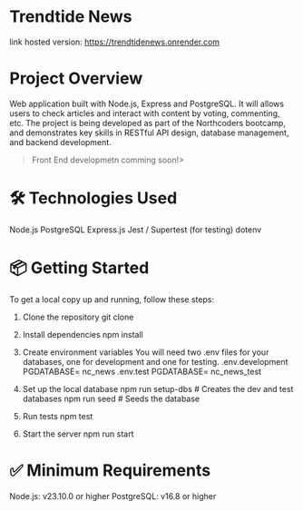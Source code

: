 # Trendtide News

link hosted version: https://trendtidenews.onrender.com

# Project Overview

Web application built with Node.js, Express and PostgreSQL. It will allows users to check articles and interact with content by voting, commenting, etc. The project is being developed as part of the Northcoders bootcamp, and demonstrates key skills in RESTful API design, database management, and backend development.

>Front End developmetn comming soon!>

# 🛠️ Technologies Used
Node.js
PostgreSQL
Express.js
Jest / Supertest (for testing)
dotenv


# 📦 Getting Started
To get a local copy up and running, follow these steps:
1. Clone the repository
git clone

2. Install dependencies
npm install

3. Create environment variables
You will need two .env files for your databases, one for development and one for testing.
.env.development
PGDATABASE= nc_news
.env.test
PGDATABASE= nc_news_test

4. Set up the local database
npm run setup-dbs     # Creates the dev and test databases
npm run seed          # Seeds the database

5. Run tests
npm test

6. Start the server
npm run start

# ✅ Minimum Requirements
Node.js: v23.10.0 or higher
PostgreSQL: v16.8 or higher
